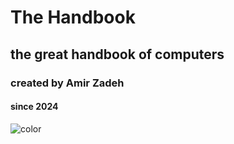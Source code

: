 <!-- _coverpage.md -->

<h1 class="big-title"> The Handbook </h1>

## the great handbook of computers

### created by Amir Zadeh

#### since 2024

<!-- background color -->

![color](#f0f0f0)
